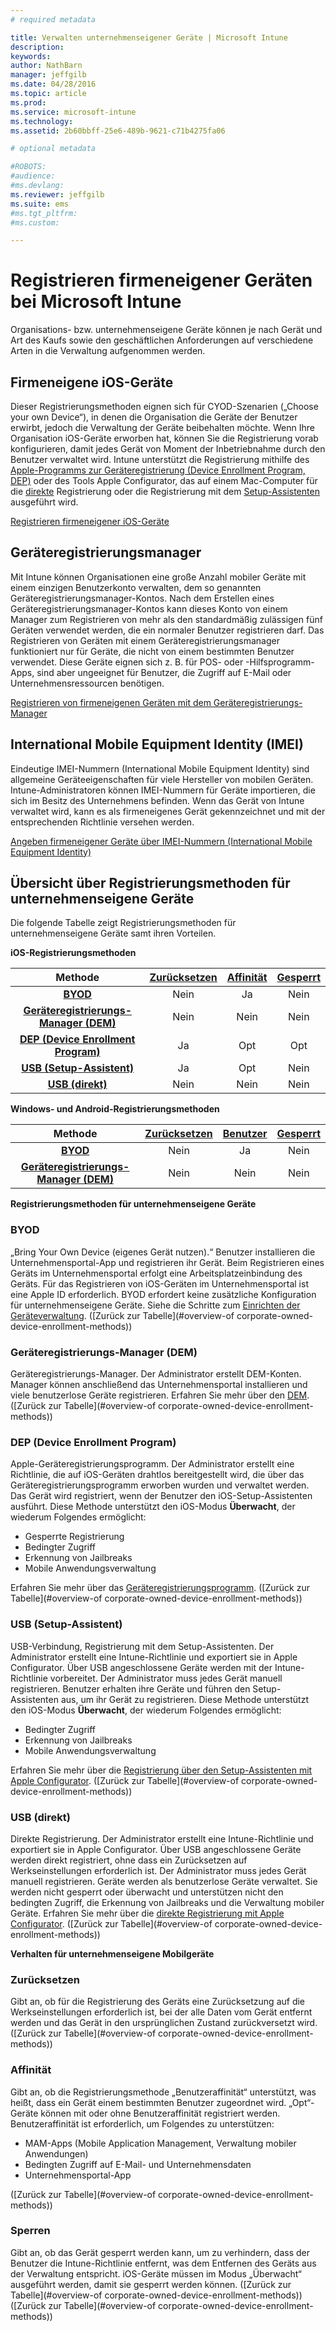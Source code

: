 ```yaml
---
# required metadata

title: Verwalten unternehmenseigener Geräte | Microsoft Intune
description:
keywords:
author: NathBarn
manager: jeffgilb
ms.date: 04/28/2016
ms.topic: article
ms.prod:
ms.service: microsoft-intune
ms.technology:
ms.assetid: 2b60bbff-25e6-489b-9621-c71b4275fa06

# optional metadata

#ROBOTS:
#audience:
#ms.devlang:
ms.reviewer: jeffgilb
ms.suite: ems
#ms.tgt_pltfrm:
#ms.custom:

---
```


# Registrieren firmeneigener Geräten bei Microsoft Intune
Organisations- bzw. unternehmenseigene Geräte können je nach Gerät und Art des Kaufs sowie den geschäftlichen Anforderungen auf verschiedene Arten in die Verwaltung aufgenommen werden.

## Firmeneigene iOS-Geräte
Dieser Registrierungsmethoden eignen sich für CYOD-Szenarien („Choose your own Device“), in denen die Organisation die Geräte der Benutzer erwirbt, jedoch die Verwaltung der Geräte beibehalten möchte. Wenn Ihre Organisation iOS-Geräte erworben hat, können Sie die Registrierung vorab konfigurieren, damit jedes Gerät von Moment der Inbetriebnahme durch den Benutzer verwaltet wird. Intune unterstützt die Registrierung mithilfe des [Apple-Programms zur Geräteregistrierung (Device Enrollment Program, DEP)](ios-device-enrollment-program-in-microsoft-intune.md) oder des Tools Apple Configurator, das auf einem Mac-Computer für die [direkte](ios-direct-enrollment-in-microsoft-intune.md) Registrierung oder die Registrierung mit dem [Setup-Assistenten](ios-setup-assistant-enrollment-in-microsoft-intune.md) ausgeführt wird.

[Registrieren firmeneigener iOS-Geräte](enroll-corporate-owned-ios-devices-in-microsoft-intune.md)

## Geräteregistrierungsmanager
Mit Intune können Organisationen eine große Anzahl mobiler Geräte mit einem einzigen Benutzerkonto verwalten, dem so genannten Geräteregistrierungsmanager-Kontos. Nach dem Erstellen eines Geräteregistrierungsmanager-Kontos kann dieses Konto von einem Manager zum Registrieren von mehr als den standardmäßig zulässigen fünf Geräten verwendet werden, die ein normaler Benutzer registrieren darf. Das Registrieren von Geräten mit einem Geräteregistrierungsmanager funktioniert nur für Geräte, die nicht von einem bestimmten Benutzer verwendet. Diese Geräte eignen sich z. B. für POS- oder -Hilfsprogramm-Apps, sind aber ungeeignet für Benutzer, die Zugriff auf E-Mail oder Unternehmensressourcen benötigen.

[Registrieren von firmeneigenen Geräten mit dem Geräteregistrierungs-Manager](enroll-corporate-owned-devices-with-the-device-enrollment-manager-in-microsoft-intune.md)

## International Mobile Equipment Identity (IMEI)
Eindeutige IMEI-Nummern (International Mobile Equipment Identity) sind allgemeine Geräteeigenschaften für viele Hersteller von mobilen Geräten. Intune-Administratoren können IMEI-Nummern für Geräte importieren, die sich im Besitz des Unternehmens befinden. Wenn das Gerät von Intune verwaltet wird, kann es als firmeneigenes Gerät gekennzeichnet und mit der entsprechenden Richtlinie versehen werden.

[Angeben firmeneigener Geräte über IMEI-Nummern (International Mobile Equipment Identity)](specify-corporate-owned-devices-with-international-mobile-equipment-identity-imei-numbers)

## Übersicht über Registrierungsmethoden für unternehmenseigene Geräte

Die folgende Tabelle zeigt Registrierungsmethoden für unternehmenseigene Geräte samt ihren Vorteilen.

**iOS-Registrierungsmethoden**

| **Methode** |  **[Zurücksetzen](#Reset)** |   **[Affinität](#Affinity)**   |   **[Gesperrt](#Locked)** |
|:---:|:---:|:---:|:---:|
|**[BYOD](#BYOD)** | Nein|    Ja |   Nein |
|**[Geräteregistrierungs-Manager (DEM)](#DEM)**|   Nein |Nein |Nein  |
|**[DEP (Device Enrollment Program)](#DEP)**|   Ja |   Opt |   Opt|
|**[USB (Setup-Assistent)](#USB-SA)**| Ja |   Opt |   Nein|
|**[USB (direkt)](#USB-Direct)**| Nein |    Nein  | Nein|

**Windows- und Android-Registrierungsmethoden**

| **Methode** |  **[Zurücksetzen](#Wipe)** | **[Benutzer](#User)**   |   **[Gesperrt](#Locked)** |
|:---:|:---:|:---:|:---:|
|**[BYOD](#BYOD)** | Nein|    Ja |   Nein |
|**[Geräteregistrierungs-Manager (DEM)](#DEM)**|   Nein |Nein |Nein  |

**Registrierungsmethoden für unternehmenseigene Geräte**

### BYOD
„Bring Your Own Device (eigenes Gerät nutzen).“ Benutzer installieren die Unternehmensportal-App und registrieren ihr Gerät. Beim Registrieren eines Geräts im Unternehmensportal erfolgt eine Arbeitsplatzeinbindung des Geräts. Für das Registrieren von iOS-Geräten im Unternehmensportal ist eine Apple ID erforderlich. BYOD erfordert keine zusätzliche Konfiguration für unternehmenseigene Geräte. Siehe die Schritte zum [Einrichten der Geräteverwaltung](get-ready-to-enroll-devices-in-microsoft-intune#set-up-device-management.md). ([Zurück zur Tabelle](#overview-of corporate-owned-device-enrollment-methods))

### Geräteregistrierungs-Manager (DEM)
Geräteregistrierungs-Manager. Der Administrator erstellt DEM-Konten. Manager können anschließend das Unternehmensportal installieren und viele benutzerlose Geräte registrieren. Erfahren Sie mehr über den [DEM](enroll-corporate-owned-devices-with-the-device-enrollment-manager-in-microsoft-intune.md). ([Zurück zur Tabelle](#overview-of corporate-owned-device-enrollment-methods))

### DEP (Device Enrollment Program)
Apple-Geräteregistrierungsprogramm. Der Administrator erstellt eine Richtlinie, die auf iOS-Geräten drahtlos bereitgestellt wird, die über das Geräteregistrierungsprogramm erworben wurden und verwaltet werden. Das Gerät wird registriert, wenn der Benutzer den iOS-Setup-Assistenten ausführt. Diese Methode unterstützt den iOS-Modus **Überwacht**, der wiederum Folgendes ermöglicht:
  - Gesperrte Registrierung
  - Bedingter Zugriff
  - Erkennung von Jailbreaks
  - Mobile Anwendungsverwaltung

Erfahren Sie mehr über das [Geräteregistrierungsprogramm](ios-device-enrollment-program-in-microsoft-intune.md). ([Zurück zur Tabelle](#overview-of corporate-owned-device-enrollment-methods))

### USB (Setup-Assistent)
USB-Verbindung, Registrierung mit dem Setup-Assistenten. Der Administrator erstellt eine Intune-Richtlinie und exportiert sie in Apple Configurator. Über USB angeschlossene Geräte werden mit der Intune-Richtlinie vorbereitet. Der Administrator muss jedes Gerät manuell registrieren. Benutzer erhalten ihre Geräte und führen den Setup-Assistenten aus, um ihr Gerät zu registrieren. Diese Methode unterstützt den iOS-Modus **Überwacht**, der wiederum Folgendes ermöglicht:
  - Bedingter Zugriff
  - Erkennung von Jailbreaks
  - Mobile Anwendungsverwaltung

Erfahren Sie mehr über die [Registrierung über den Setup-Assistenten mit Apple Configurator](ios-setup-assistant-enrollment-in-microsoft-intune.md). ([Zurück zur Tabelle](#overview-of corporate-owned-device-enrollment-methods))

### USB (direkt)
Direkte Registrierung. Der Administrator erstellt eine Intune-Richtlinie und exportiert sie in Apple Configurator. Über USB angeschlossene Geräte werden direkt registriert, ohne dass ein Zurücksetzen auf Werkseinstellungen erforderlich ist. Der Administrator muss jedes Gerät manuell registrieren. Geräte werden als benutzerlose Geräte verwaltet. Sie werden nicht gesperrt oder überwacht und unterstützen nicht den bedingten Zugriff, die Erkennung von Jailbreaks und die Verwaltung mobiler Geräte. Erfahren Sie mehr über die [direkte Registrierung mit Apple Configurator](ios-direct-enrollment-in-microsoft-intune.md). ([Zurück zur Tabelle](#overview-of corporate-owned-device-enrollment-methods))

**Verhalten für unternehmenseigene Mobilgeräte**

### Zurücksetzen
Gibt an, ob für die Registrierung des Geräts eine Zurücksetzung auf die Werkseinstellungen erforderlich ist, bei der alle Daten vom Gerät entfernt werden und das Gerät in den ursprünglichen Zustand zurückversetzt wird.
([Zurück zur Tabelle](#overview-of corporate-owned-device-enrollment-methods))

### Affinität
Gibt an, ob die Registrierungsmethode „Benutzeraffinität“ unterstützt, was heißt, dass ein Gerät einem bestimmten Benutzer zugeordnet wird. „Opt“-Geräte können mit oder ohne Benutzeraffinität registriert werden. Benutzeraffinität ist erforderlich, um Folgendes zu unterstützen:
  - MAM-Apps (Mobile Application Management, Verwaltung mobiler Anwendungen)
  - Bedingten Zugriff auf E-Mail- und Unternehmensdaten
  - Unternehmensportal-App

([Zurück zur Tabelle](#overview-of corporate-owned-device-enrollment-methods))

### Sperren
Gibt an, ob das Gerät gesperrt werden kann, um zu verhindern, dass der Benutzer die Intune-Richtlinie entfernt, was dem Entfernen des Geräts aus der Verwaltung entspricht. iOS-Geräte müssen im Modus „Überwacht“ ausgeführt werden, damit sie gesperrt werden können.
([Zurück zur Tabelle](#overview-of corporate-owned-device-enrollment-methods)) ([Zurück zur Tabelle](#overview-of corporate-owned-device-enrollment-methods))


<!--HONumber=Jun16_HO3-->


